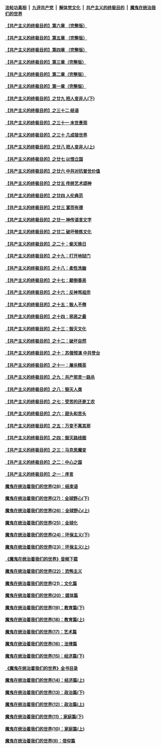 ####  [法轮功真相](../../../../basic/blob/master/README.md?t=06140731) &nbsp;|&nbsp; [九评共产党](../../../../9ping.md/blob/master/README.md?t=06140731) &nbsp;|&nbsp; [解体党文化](../../../../jtdwh.md/blob/master/README.md?t=06140731)  &nbsp;|&nbsp; [共产主义的终极目的](../../../../gczydzjmd.md/blob/master/README.md?t=06140731) &nbsp;|&nbsp; [魔鬼在统治我们的世界](../../../../mgztzwmdsj.md/blob/master/README.md?t=06140731) 

#### [【共产主义的终极目的】第六章 （完整版）](../pages/nsc422/n11428913.md?t=06140731) 

#### [【共产主义的终极目的】第五章 （完整版）](../pages/nsc422/n11428912.md?t=06140731) 

#### [【共产主义的终极目的】第四章 （完整版）](../pages/nsc422/n11428907.md?t=06140731) 

#### [【共产主义的终极目的】第三章（完整版）](../pages/nsc422/n11428848.md?t=06140731) 

#### [【共产主义的终极目的】第二章（完整版）](../pages/nsc422/n11428831.md?t=06140731) 

#### [【共产主义的终极目的】第一章（完整版）](../pages/nsc422/n11417651.md?t=06140731) 

#### [【共产主义的终极目的】之廿九 把人变非人(下)](../pages/nsc422/n11344140.md?t=06140731) 

#### [【共产主义的终极目的】之三十二 结语](../pages/nsc422/n11360535.md?t=06140731) 

#### [【共产主义的终极目的】之三十一 末世景观](../pages/nsc422/n11351129.md?t=06140731) 

#### [【共产主义的终极目的】之三十 几成狼世界](../pages/nsc422/n11348280.md?t=06140731) 

#### [【共产主义的终极目的】之廿八 把人变非人(上)](../pages/nsc422/n11340492.md?t=06140731) 

#### [【共产主义的终极目的】之廿七 以恨立国](../pages/nsc422/n11336944.md?t=06140731) 

#### [【共产主义的终极目的】之廿六 中共对抗普世价值](../pages/nsc422/n11324785.md?t=06140731) 

#### [【共产主义的终极目的】之廿五 传统艺术颂神](../pages/nsc422/n11296396.md?t=06140731) 

#### [【共产主义的终极目的】之廿四 人伦典范](../pages/nsc422/n11296397.md?t=06140731) 

#### [【共产主义的终极目的】之廿三 富而有德](../pages/nsc422/n11283598.md?t=06140731) 

#### [【共产主义的终极目的】之廿一 神传语言文字](../pages/nsc422/n11263265.md?t=06140731) 

#### [【共产主义的终极目的】之廿二 破坏修炼文化](../pages/nsc422/n11245728.md?t=06140731) 

#### [【共产主义的终极目的】之二十：偷天换日](../pages/nsc422/n11238846.md?t=06140731) 

#### [【共产主义的终极目的】之十九：打开地狱门](../pages/nsc422/n11206376.md?t=06140731) 

#### [【共产主义的终极目的】之十八：柔性洗脑](../pages/nsc422/n11199994.md?t=06140731) 

#### [【共产主义的终极目的】之十七：颠倒善恶](../pages/nsc422/n11179782.md?t=06140731) 

#### [【共产主义的终极目的】之十六：反神骂祖宗](../pages/nsc422/n11166798.md?t=06140731) 

#### [【共产主义的终极目的】之十五：毁人不倦](../pages/nsc422/n11166792.md?t=06140731) 

#### [【共产主义的终极目的】之十四：邪恶之最](../pages/nsc422/n11150249.md?t=06140731) 

#### [【共产主义的终极目的】之十三：毁灭文化](../pages/nsc422/n11135227.md?t=06140731) 

#### [【共产主义的终极目的】之十二：破坏自然](../pages/nsc422/n11135214.md?t=06140731) 

#### [【共产主义的终极目的】之十：苏俄预演 中共登台](../pages/nsc422/n11118424.md?t=06140731) 

#### [【共产主义的终极目的】之十一：屠杀精英](../pages/nsc422/n11118442.md?t=06140731) 

#### [【共产主义的终极目的】之九：共产邪灵一路杀](../pages/nsc422/n11114139.md?t=06140731) 

#### [【共产主义的终极目的】之八：毁灭人类](../pages/nsc422/n11108503.md?t=06140731) 

#### [【共产主义的终极目的】之七：受苦的还是工农](../pages/nsc422/n11101809.md?t=06140731) 

#### [【共产主义的终极目的】之六：甜头和苦头](../pages/nsc422/n11096971.md?t=06140731) 

#### [【共产主义的终极目的】之五：万变不离其邪](../pages/nsc422/n11091285.md?t=06140731) 

#### [【共产主义的终极目的】之四：毁灭路线图](../pages/nsc422/n11086284.md?t=06140731) 

#### [【共产主义的终极目的】之三：马克思魔变](../pages/nsc422/n11061941.md?t=06140731) 

#### [【共产主义的终极目的】之二：中心之国](../pages/nsc422/n11047728.md?t=06140731) 

#### [【共产主义的终极目的】之一：序言](../pages/nsc422/n11086077.md?t=06140731) 

#### [魔鬼在统治着我们的世界(28)：结束语](../pages/nsc422/n10936246.md?t=06140731) 

#### [魔鬼在统治着我们的世界(27)：全球野心(下)](../pages/nsc422/n10928319.md?t=06140731) 

#### [魔鬼在统治着我们的世界(26)：全球野心(上)](../pages/nsc422/n10900318.md?t=06140731) 

#### [魔鬼在统治着我们的世界(25)：全球化](../pages/nsc422/n10788205.md?t=06140731) 

#### [魔鬼在统治着我们的世界(24)：环保主义(下)](../pages/nsc422/n10695307.md?t=06140731) 

#### [魔鬼在统治着我们的世界(23)：环保主义(上)](../pages/nsc422/n10688613.md?t=06140731) 

#### [《魔鬼在统治着我们的世界》音频下载](../pages/nsc422/n10635553.md?t=06140731) 

#### [魔鬼在统治着我们的世界(22)：恐怖主义](../pages/nsc422/n10614727.md?t=06140731) 

#### [魔鬼在统治着我们的世界(21)：文化篇](../pages/nsc422/n10597706.md?t=06140731) 

#### [魔鬼在统治着我们的世界(20)：媒体篇](../pages/nsc422/n10586579.md?t=06140731) 

#### [魔鬼在统治着我们的世界(19)：教育篇(下)](../pages/nsc422/n10564808.md?t=06140731) 

#### [魔鬼在统治着我们的世界(18)：教育篇(上)](../pages/nsc422/n10526970.md?t=06140731) 

#### [魔鬼在统治着我们的世界(17)：艺术篇](../pages/nsc422/n10499093.md?t=06140731) 

#### [魔鬼在统治着我们的世界(16)：法律篇](../pages/nsc422/n10485969.md?t=06140731) 

#### [魔鬼在统治着我们的世界(15)：经济篇(下)](../pages/nsc422/n10469975.md?t=06140731) 

#### [《魔鬼在统治着我们的世界》全书目录](../pages/nsc422/n10464261.md?t=06140731) 

#### [魔鬼在统治着我们的世界(14)：经济篇(上)](../pages/nsc422/n10457370.md?t=06140731) 

#### [魔鬼在统治着我们的世界(13)：政治篇(下)](../pages/nsc422/n10448270.md?t=06140731) 

#### [魔鬼在统治着我们的世界(12)：政治篇(上)](../pages/nsc422/n10444576.md?t=06140731) 

#### [魔鬼在统治着我们的世界(11)：家庭篇(下)](../pages/nsc422/n10440961.md?t=06140731) 

#### [魔鬼在统治着我们的世界(10)：家庭篇(上)](../pages/nsc422/n10435448.md?t=06140731) 

#### [魔鬼在统治着我们的世界(9)：信仰篇](../pages/nsc422/n10432159.md?t=06140731) 

